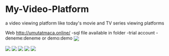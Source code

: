 # My-Video-Platform

a video viewing platform like today's movie and TV series viewing platforms

Web http://umutatmaca.online/
-sql file available in folder
-trial account
-deneme:deneme or demo:demo
<img src="https://i.hizliresim.com/cy15k7y.jpg" align="center">

<img src="https://i.hizliresim.com/gxzkbin.jpg" align="center">

<img src="https://i.hizliresim.com/d94qlbf.jpg" align="center">

<img src="https://i.hizliresim.com/4dmdr4t.jpg" align="center">

<img src="https://i.hizliresim.com/bvh4h3a.jpg" align="center">

<img src="https://i.hizliresim.com/fy89krl.jpg" align="center">

